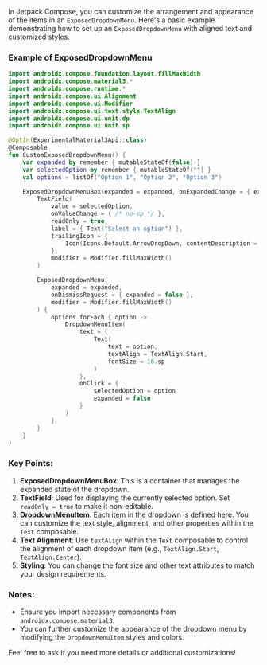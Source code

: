 In Jetpack Compose, you can customize the arrangement and appearance of the items in an `ExposedDropdownMenu`. Here's a basic example demonstrating how to set up an `ExposedDropdownMenu` with aligned text and customized styles.

### Example of ExposedDropdownMenu

```kotlin
import androidx.compose.foundation.layout.fillMaxWidth
import androidx.compose.material3.*
import androidx.compose.runtime.*
import androidx.compose.ui.Alignment
import androidx.compose.ui.Modifier
import androidx.compose.ui.text.style.TextAlign
import androidx.compose.ui.unit.dp
import androidx.compose.ui.unit.sp

@OptIn(ExperimentalMaterial3Api::class)
@Composable
fun CustomExposedDropdownMenu() {
    var expanded by remember { mutableStateOf(false) }
    var selectedOption by remember { mutableStateOf("") }
    val options = listOf("Option 1", "Option 2", "Option 3")

    ExposedDropdownMenuBox(expanded = expanded, onExpandedChange = { expanded = !expanded }) {
        TextField(
            value = selectedOption,
            onValueChange = { /* no-op */ },
            readOnly = true,
            label = { Text("Select an option") },
            trailingIcon = {
                Icon(Icons.Default.ArrowDropDown, contentDescription = null)
            },
            modifier = Modifier.fillMaxWidth()
        )

        ExposedDropdownMenu(
            expanded = expanded,
            onDismissRequest = { expanded = false },
            modifier = Modifier.fillMaxWidth()
        ) {
            options.forEach { option ->
                DropdownMenuItem(
                    text = {
                        Text(
                            text = option,
                            textAlign = TextAlign.Start,
                            fontSize = 16.sp
                        )
                    },
                    onClick = {
                        selectedOption = option
                        expanded = false
                    }
                )
            }
        }
    }
}
```

### Key Points:
1. **ExposedDropdownMenuBox**: This is a container that manages the expanded state of the dropdown.
2. **TextField**: Used for displaying the currently selected option. Set `readOnly = true` to make it non-editable.
3. **DropdownMenuItem**: Each item in the dropdown is defined here. You can customize the text style, alignment, and other properties within the `Text` composable.
4. **Text Alignment**: Use `textAlign` within the `Text` composable to control the alignment of each dropdown item (e.g., `TextAlign.Start`, `TextAlign.Center`).
5. **Styling**: You can change the font size and other text attributes to match your design requirements.

### Notes:
- Ensure you import necessary components from `androidx.compose.material3`.
- You can further customize the appearance of the dropdown menu by modifying the `DropdownMenuItem` styles and colors.

Feel free to ask if you need more details or additional customizations!
